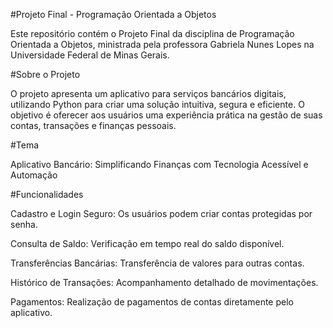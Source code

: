 #Projeto Final - Programação Orientada a Objetos

Este repositório contém o Projeto Final da disciplina de Programação Orientada a Objetos, ministrada pela professora Gabriela Nunes Lopes na Universidade Federal de Minas Gerais.

#Sobre o Projeto

O projeto apresenta um aplicativo para serviços bancários digitais, utilizando Python para criar uma solução intuitiva, segura e eficiente. O objetivo é oferecer aos usuários uma experiência prática na gestão de suas contas, transações e finanças pessoais.

#Tema

Aplicativo Bancário: Simplificando Finanças com Tecnologia Acessível e Automação

#Funcionalidades

Cadastro e Login Seguro: Os usuários podem criar contas protegidas por senha.

Consulta de Saldo: Verificação em tempo real do saldo disponível.

Transferências Bancárias: Transferência de valores para outras contas.

Histórico de Transações: Acompanhamento detalhado de movimentações.

Pagamentos: Realização de pagamentos de contas diretamente pelo aplicativo.
